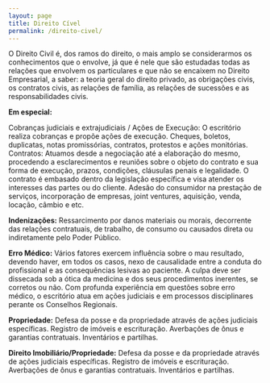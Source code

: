 ```yaml
---
layout: page
title: Direito Cível
permalink: /direito-civel/
---
```


O Direito Civil é, dos ramos do direito, o mais amplo se considerarmos os conhecimentos que o envolve, já que é nele que são estudadas todas as relações que envolvem os particulares e que não se encaixem no Direito Empresarial, a saber: a teoria geral do direito privado, as obrigações civis, os contratos civis, as relações de família, as relações de sucessões e as responsabilidades civis.

**Em especial:**

Cobranças judiciais e extrajudiciais / Ações de Execução: O escritório realiza cobranças e propõe ações de execução. Cheques, boletos, duplicatas, notas promissórias, contratos, protestos e ações monitórias.
Contratos: Atuamos desde a negociação até a elaboração do mesmo, procedendo a esclarecimentos e reuniões sobre o objeto do contrato e sua forma de execução, prazos, condições, cláusulas penais e legalidade. O contrato é embasado dentro da legislação específica e visa atender os interesses das partes ou do cliente. Adesão do consumidor na prestação de serviços, incorporação de empresas, joint ventures, aquisição, venda, locação, câmbio e etc.

**Indenizações:** Ressarcimento por danos materiais ou morais, decorrente das relações contratuais, de trabalho, de consumo ou causados direta ou indiretamente pelo Poder Público.

**Erro Médico:** Vários fatores exercem influência sobre o mau resultado, devendo haver, em todos os casos, nexo de causalidade entre a conduta do profissional e as consequências lesivas ao paciente. A culpa deve ser dissecada sob a ótica da medicina e dos seus procedimentos inerentes, se corretos ou não. Com profunda experiência em questões sobre erro médico, o escritório atua em ações judiciais e em processos disciplinares perante os Conselhos Regionais.

**Propriedade:** Defesa da posse e da propriedade através de ações judiciais específicas. Registro de imóveis e escrituração. Averbações de ônus e garantias contratuais. Inventários e partilhas.

**Direito Imobiliário/Propriedade:**  Defesa da posse e da propriedade através de ações judiciais específicas. Registro de imóveis e escrituração. Averbações de ônus e garantias contratuais. Inventários e partilhas.
